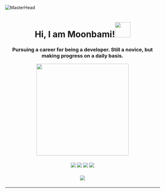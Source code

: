 ![MasterHead](https://github.com/moonbamijam/moonbamijam/assets/141120384/3c71ccdf-1c13-4286-a1f3-c30f4907c180)
<h1 align="center">Hi, I am Moonbami!<img src="https://media.tenor.com/SNL9_xhZl9oAAAAi/waving-hand-joypixels.gif" width="50" height="50" /></h1>

###

<h3 align="center">Pursuing a career for being a developer. Still a novice, but making progress on a daily basis.</h3>
<div align="center">
  <img height="300" src="https://media1.tenor.com/m/PyNliHCBh4IAAAAC/hoshimachi-suisei-hosimati-suisei.gif"  /> 
</div> 

###

<div align="center">
<img src="https://github.com/moonbamijam/github-stats/blob/master/generated/overview.svg#gh-dark-mode-only" />
<img src="https://github.com/moonbamijam/github-stats/blob/master/generated/languages.svg#gh-dark-mode-only" />
<img src="https://github.com/moonbamijam/github-stats/blob/master/generated/overview.svg#gh-light-mode-only" />
<img src="https://github.com/moonbamijam/github-stats/blob/master/generated/languages.svg#gh-light-mode-only" />
</div>

###

<!-- <h2 align="center">Tech Stacks</h2> -->

###

<p align="center">
  <a href="https://go-skill-icons.vercel.app/">
    <!-- By favorites -->
<!--     <img src="https://go-skill-icons.vercel.app/api/icons?i=ts,js,py,react,nextjs,vite,godot,tailwind,sass,css,html,express,nodejs,mongodb,firebase,pnpm,vscode,ps,figma&perline=7" /> -->
    <!-- By alphabetical -->
    <img src="https://go-skill-icons.vercel.app/api/icons?i=css,express,figma,firebase,godot,html,js,mongodb,nextjs,nodejs,ps,pnpm,py,react,renpy,sass,tailwind,ts,vite,vscode&perline=7" />
  </a>
</p>

###

<!-- <h3 align="center">Let's build from here!</h3> -->

###


###
---
